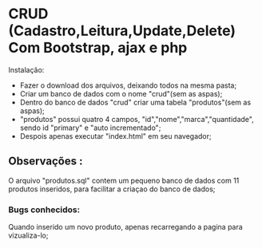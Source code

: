 # CRUD (Cadastro,Leitura,Update,Delete) Com Bootstrap, ajax e php
Instalação:
 - Fazer o download dos arquivos, deixando todos na mesma pasta;
 - Criar um banco de dados com o nome "crud"(sem as aspas);
  - Dentro do banco de dados "crud" criar uma tabela "produtos"(sem as aspas);
  - "produtos" possui quatro 4 campos, "id","nome","marca","quantidade", sendo id "primary" e "auto incrementado";
  - Despois apenas executar "index.html" em seu navegador;
## Observações :
O arquivo "produtos.sql" contem um pequeno banco de dados com 11 produtos inseridos, para facilitar a criaçao do banco de dados;

### Bugs conhecidos:
Quando inserido um novo produto, apenas recarregando a pagina para vizualiza-lo;
